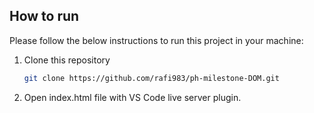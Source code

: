 ## How to run

Please follow the below instructions to run this project in your machine:

1. Clone this repository
   ```sh
   git clone https://github.com/rafi983/ph-milestone-DOM.git
   ```
2. Open index.html file with VS Code live server plugin.
